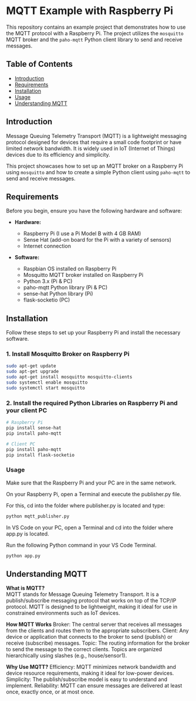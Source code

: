 # MQTT Example with Raspberry Pi

This repository contains an example project that demonstrates how to use the MQTT protocol with a Raspberry Pi. The project utilizes the `mosquitto` MQTT broker and the `paho-mqtt` Python client library to send and receive messages.

## Table of Contents

- [Introduction](#introduction)
- [Requirements](#requirements)
- [Installation](#installation)
- [Usage](#usage)
- [Understanding MQTT](#understanding-mqtt)


## Introduction

Message Queuing Telemetry Transport (MQTT) is a lightweight messaging protocol designed for devices that require a small code footprint or have limited network bandwidth. It is widely used in IoT (Internet of Things) devices due to its efficiency and simplicity.

This project showcases how to set up an MQTT broker on a Raspberry Pi using `mosquitto` and how to create a simple Python client using `paho-mqtt` to send and receive messages.

## Requirements

Before you begin, ensure you have the following hardware and software:

- **Hardware:**
  - Raspberry Pi (I use a Pi Model B with 4 GB RAM)
  - Sense Hat (add-on board for the Pi with a variety of sensors)
  - Internet connection
  
- **Software:**
  - Raspbian OS installed on Raspberry Pi
  - Mosquitto MQTT broker installed on Raspberry Pi
  - Python 3.x (Pi & PC)
  - paho-mqtt Python library (Pi & PC)
  - sense-hat Python library (Pi)
  - flask-socketio (PC)

## Installation

Follow these steps to set up your Raspberry Pi and install the necessary software.

### 1. Install Mosquitto Broker on Raspberry Pi

```bash
sudo apt-get update
sudo apt-get upgrade
sudo apt-get install mosquitto mosquitto-clients
sudo systemctl enable mosquitto
sudo systemctl start mosquitto
```

### 2. Install the required Python Libraries on Raspberry Pi and your client PC

```bash
# Raspberry Pi
pip install sense-hat
pip install paho-mqtt

# Client PC
pip install paho-mqtt
pip install flask-socketio
```

### Usage
Make sure that the Raspberry Pi and your PC are in the same network.

On your Raspberry Pi, open a Terminal and execute the publisher.py file.

For this, cd into the folder where publisher.py is located and type:

```bash
python mqtt_publisher.py
```

In VS Code on your PC, open a Terminal and cd into the folder where app.py is located.

Run the following Python command in your VS Code Terminal.

```bash
python app.py
```

## Understanding MQTT

**What is MQTT?**  
MQTT stands for Message Queuing Telemetry Transport. It is a publish/subscribe messaging protocol that works on top of the TCP/IP protocol. MQTT is designed to be lightweight, making it ideal for use in constrained environments such as IoT devices.

**How MQTT Works**
Broker: The central server that receives all messages from the clients and routes them to the appropriate subscribers.
Client: Any device or application that connects to the broker to send (publish) or receive (subscribe) messages.
Topic: The routing information for the broker to send the message to the correct clients. Topics are organized hierarchically using slashes (e.g., house/sensor1).

**Why Use MQTT?** 
Efficiency: MQTT minimizes network bandwidth and device resource requirements, making it ideal for low-power devices.
Simplicity: The publish/subscribe model is easy to understand and implement.
Reliability: MQTT can ensure messages are delivered at least once, exactly once, or at most once.